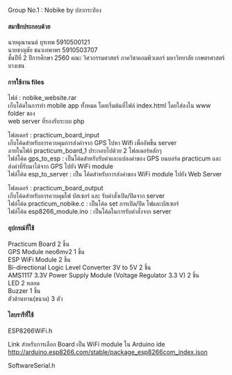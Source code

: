 ﻿Group No.1 : Nobike by ปลากระป๋อง <br/>
<h4>สมาชิกประกอบด้วย</h4>
นายคุณานนต์ บุรเทพ 5910500121 <br/>
นายชาญชัย ชนาเทพาพร 5910503707 <br/>
ชั้นปีที่ 2 ปีการศึกษา 2560 คณะ วิศวกรรมศาสตร์ ภาควิชาคอมพิวเตอร์ มหาวิทยาลัย เกษตรศาสตร์ บางเขน <br/>

<h4>การใช้งาน files</h4>
ไฟล์ : nobike_website.rar <br/>
เก็บโค้ดในการทำ mobile app ทั้งหมด โดยเริ่มต้นที่ไฟล์ index.html โดยใส่ลงใน www folder ของ <br/>
web server ที่รองรับระบบ php <br/>
 
โฟลเดอร์ : practicum_board_input <br/>
เก็บโค้ดสำหรับการควบคุมการส่งค่าจาก GPS ไปหา  Wifi เพื่ออัพขึ้น server <br/>
ภายในไฟล์ practicum_board_1 ประกอบไปด้วย 2 โฟลเดอร์หลักๆ <br/>
ไฟล์โค้ด gps_to_esp : เป็นโค้ดสำหรับรับค่าและแปลงค่าของ GPS บนบอร์ด practicum และ ส่งค่าที่รับมาได้จาก GPS ไปยัง WiFi module <br/>
ไฟล์โค้ด esp_to_server : เป็น โค้ดสำหรับการส่งค่าของ WiFi module ไปยัง Web Server <br/>

โฟลเดอร์ : practicum_board_output <br/>
เก็บโค้ดสำหรับการควบคุมไฟ บัสเซอร์ และ รับคำสั่งเปิด/ปิดจาก server <br/>
ไฟล์โค้ด practicum_nobike.c : เป็นโค้ด set การเปิด/ปิด ไฟและบัสเซอร์ <br/>
ไฟล์โค้ด esp8266_module.ino : เป็นโค้ดในการรับคำสั่งจาก server <br/>


<h4>อุปกรณ์ที่ใช้</h4>
Practicum Board 2 ชิ้น <br/>
GPS Module neo6mv2 1 ชิ้น <br/>
ESP WiFi Module 2 ชิ้น <br/>
Bi-directional Logic Level Converter 3V to 5V 2 ชิ้น <br/>
AMS1117 3.3V Power Supply Module (Voltage Regulator 3.3 V) 2 ชิ้น <br/>
LED 2 หลอด <br/>
Buzzer 1 ชิ้น <br/>
ตัวต้านทาน(ขนาด) 3 ตัว <br/>

<h4>ไลบรารีที่ใช้ </h4>
ESP8266WiFi.h <br/>

Link สำหรับการเลือก Board เป็น WiFi module ใน Arduino ide <br/>
http://arduino.esp8266.com/stable/package_esp8266com_index.json <br/>

SoftwareSerial.h <br/>
